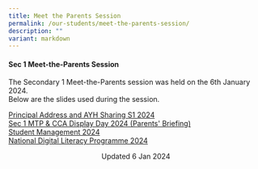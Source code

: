 ```yaml
---
title: Meet the Parents Session
permalink: /our-students/meet-the-parents-session/
description: ""
variant: markdown
---
```

#### Sec 1 Meet-the-Parents Session  
  
The Secondary 1 Meet-the-Parents session was held on the 6th January 2024.  
Below are the slides used during the session.

[Principal Address and AYH Sharing S1 2024](/files/Principal_Address_and_AYH_Sharing_S1_2024__3_.pdf)<br>[Sec 1 MTP &amp; CCA Display Day 2024 (Parents' Briefing)](/files/Sec_1_MTP___CCA_Display_Day_2024__Parents_Briefing_.pdf)
<br>
[Student Management 2024](/files/Student_Management_2024.pdf)<br>
[National Digital Literacy Programme 2024](/files/National_Digital_Literacy_Programme_2024.pdf)<br>

  


<center> Updated 6 Jan 2024 </center>